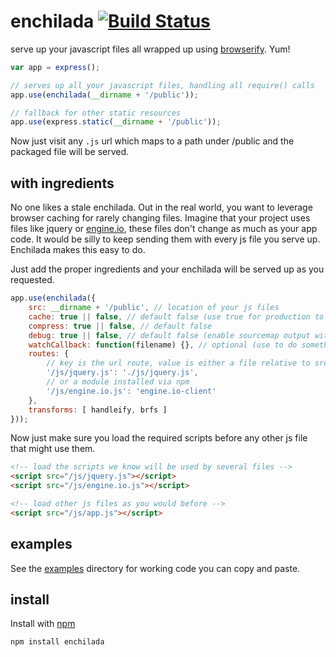 # enchilada [![Build Status](https://secure.travis-ci.org/defunctzombie/node-enchilada.png?branch=master)](http://travis-ci.org/defunctzombie/node-enchilada)

serve up your javascript files all wrapped up using [browserify](https://github.com/substack/node-browserify). Yum!

```javascript
var app = express();

// serves up all your javascript files, handling all require() calls
app.use(enchilada(__dirname + '/public'));

// fallback for other static resources
app.use(express.static(__dirname + '/public'));
```

Now just visit any ```.js``` url which maps to a path under /public and the packaged file will be served.

## with ingredients

No one likes a stale enchilada. Out in the real world, you want to leverage browser caching for rarely changing files. Imagine that your project uses files like jquery or [engine.io](https://github.com/LearnBoost/engine.io-client), these files don't change as much as your app code. It would be silly to keep sending them with every js file you serve up. Enchilada makes this easy to do.

Just add the proper ingredients and your enchilada will be served up as you requested.

```javascript
app.use(enchilada({
    src: __dirname + '/public', // location of your js files
    cache: true || false, // default false (use true for production to disable file watching)
    compress: true || false, // default false
    debug: true || false, // default false (enable sourcemap output with bundle)
    watchCallback: function(filename) {}, // optional (use to do something clever, like tell client to reload the page)
    routes: {
        // key is the url route, value is either a file relative to src
        '/js/jquery.js': './js/jquery.js',
        // or a module installed via npm
        '/js/engine.io.js': 'engine.io-client'
    },
    transforms: [ handleify, brfs ]
}));
```

Now just make sure you load the required scripts before any other js file that might use them.

```html
<!-- load the scripts we know will be used by several files -->
<script src="/js/jquery.js"></script>
<script src="/js/engine.io.js"></script>

<!-- load other js files as you would before -->
<script src="/js/app.js"></script>
```

## examples

See the [examples](examples) directory for working code you can copy and paste.

## install

Install with [npm](https://npmjs.org)

```shell
npm install enchilada
```
